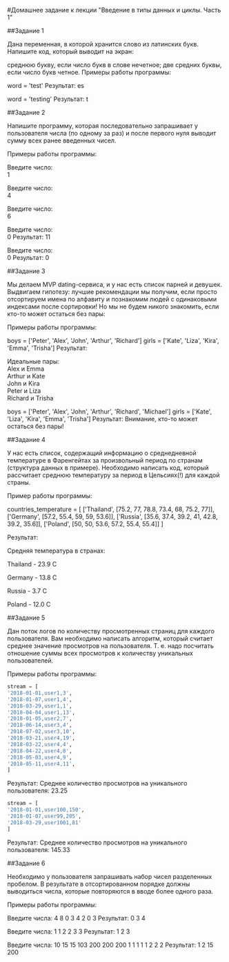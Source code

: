 #Домашнее задание к лекции "Введение в типы данных и циклы. Часть 1"

##Задание 1

Дана переменная, в которой хранится слово из латинских букв. Напишите код, который выводит на экран:

среднюю букву, если число букв в слове нечетное;
две средних буквы, если число букв четное.
Примеры работы программы:

word = 'test'
Результат:
es

word = 'testing'
Результат:
t

##Задание 2

Напишите программу, которая последовательно запрашивает у пользователя числа (по одному за раз) и после первого нуля выводит сумму всех ранее введенных чисел.

Примеры работы программы:

Введите число:  
1

Введите число:  
4

Введите число:  
6

Введите число:  
0
Результат:
11

Введите число:  
0
Результат:
0

##Задание 3

Мы делаем MVP dating-сервиса, и у нас есть список парней и девушек.
Выдвигаем гипотезу: лучшие рекомендации мы получим, если просто отсортируем имена по алфавиту и познакомим людей с одинаковыми индексами после сортировки! Но мы не будем никого знакомить, если кто-то может остаться без пары:

Примеры работы программы:

boys = ['Peter', 'Alex', 'John', 'Arthur', 'Richard']
girls = ['Kate', 'Liza', 'Kira', 'Emma', 'Trisha']
Результат:

Идеальные пары:  
Alex и Emma  
Arthur и Kate  
John и Kira  
Peter и Liza  
Richard и Trisha

boys = ['Peter', 'Alex', 'John', 'Arthur', 'Richard', 'Michael']
girls = ['Kate', 'Liza', 'Kira', 'Emma', 'Trisha']
Результат:
Внимание, кто-то может остаться без пары!

##Задание 4

У нас есть список, содержащий информацию о среднедневной температуре в Фаренгейтах за произвольный период по странам (структура данных в примере). Необходимо написать код, который рассчитает среднюю температуру за период в Цельсиях(!) для каждой страны.

Пример работы программы:

countries_temperature = [
['Thailand', [75.2, 77, 78.8, 73.4, 68, 75.2, 77]],
['Germany', [57.2, 55.4, 59, 59, 53.6]],
['Russia', [35.6, 37.4, 39.2, 41, 42.8, 39.2, 35.6]],
['Poland', [50, 50, 53.6, 57.2, 55.4, 55.4]]
]

Результат:

Средняя температура в странах:

Thailand  -  23.9 С

Germany  -  13.8 С

Russia  -  3.7 С

Poland  -  12.0 С

##Задание 5

Дан поток логов по количеству просмотренных страниц для каждого пользователя. Вам необходимо написать алгоритм, который считает среднее значение просмотров на пользователя. Т. е. надо посчитать отношение суммы всех просмотров к количеству уникальных пользователей.

Примеры работы программы:
```python
stream = [
'2018-01-01,user1,3',
'2018-01-07,user1,4',
'2018-03-29,user1,1',
'2018-04-04,user1,13',
'2018-01-05,user2,7',
'2018-06-14,user3,4',
'2018-07-02,user3,10',
'2018-03-21,user4,19',
'2018-03-22,user4,4',
'2018-04-22,user4,8',
'2018-05-03,user4,9',
'2018-05-11,user4,11',
]
```



Результат:
Среднее количество просмотров на уникального пользователя: 23.25

```python
stream = [
'2018-01-01,user100,150',
'2018-01-07,user99,205',
'2018-03-29,user1001,81'
]
```
Результат:
Среднее количество просмотров на уникального пользователя: 145.33

##Задание 6

Необходимо у пользователя запрашивать набор чисел разделенных пробелом. В результате в отсортированном порядке должны выводиться числа, которые повторяются в вводе более одного раза.

Примеры работы программы:

Введите числа:
4 8 0 3 4 2 0 3
Результат:
0 3 4

Введите числа:
1 1 2 2 3 3
Результат:
1 2 3

Введите числа:
10 15 15 103 200 200 200 1 1 1 1 1 2 2 2
Результат:
1 2 15 200